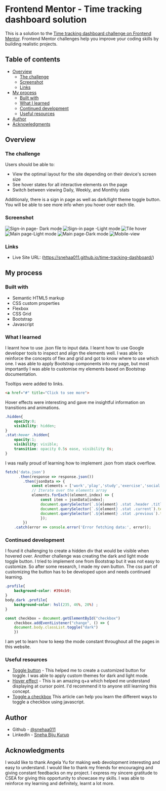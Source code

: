 # Frontend Mentor - Time tracking dashboard solution

This is a solution to the [Time tracking dashboard challenge on Frontend Mentor](https://www.frontendmentor.io/challenges/time-tracking-dashboard-UIQ7167Jw). Frontend Mentor challenges help you improve your coding skills by building realistic projects. 

## Table of contents

- [Overview](#overview)
  - [The challenge](#the-challenge)
  - [Screenshot](#screenshot)
  - [Links](#links)
- [My process](#my-process)
  - [Built with](#built-with)
  - [What I learned](#what-i-learned)
  - [Continued development](#continued-development)
  - [Useful resources](#useful-resources)
- [Author](#author)
- [Acknowledgments](#acknowledgments)

## Overview

### The challenge

Users should be able to:

- View the optimal layout for the site depending on their device's screen size
- See hover states for all interactive elements on the page
- Switch between viewing Daily, Weekly, and Monthly stats

Additionaly, there is a sign in page as well as dark/light theme toggle button. You will be able to see more info when you hover over each tile.

### Screenshot

![Sign-in page- Dark mode](./images/screenshot1.png)
![Sign-in page -Light mode](./images/screenshot2.png)
![Tile hover](./images/screenshot3.png)
![Main page-Light mode](./images/screenshot4.png)
![Main page-Dark mode](./images/screenshot5.png)
![Mobile-view](./images/screenshot6.png)

### Links

- Live Site URL: (https://snehaa011.github.io/time-tracking-dashboard/)

## My process

### Built with

- Semantic HTML5 markup
- CSS custom properties
- Flexbox
- CSS Grid
- Bootstrap
- Javascript

### What I learned

I learnt how to use .json file to input data. I learnt how to use Google developer tools to inspect and align the elements well. I was able to reinforce the concepts of flex and grid and got to know where to use which one. I was able to apply Bootstrap components into my page, but most importantly I was able to customise my elements based on Bootstrap documentation.


Tooltips were added to links.
```html
<a href="#" title="Click to see more">
```

Hover effects were interesting and gave me insightful information on transitions and animations.
```css
.hidden{
    opacity:0;
    visibility: hidden;
}
.stat:hover .hidden{
    opacity:1;
    visibility: visible;
    transition: opacity 0.5s ease, visibility 0s;
}
```
I was really proud of learning how to implement .json from stack overflow.
```js
fetch('data.json')
      .then(response => response.json())
        .then(jsonData => {
            const elements = ['work','play','study','exercise','social','self-care'];
            // Iterate over the elements array
            elements.forEach((element,index) => {
                const item = jsonData[index];
                document.querySelector(`.${element} .stat .header .title`).textContent = item.title;
                document.querySelector(`.${element} .stat .current`).textContent = `${item.timeframes.weekly.current}hrs`;
                document.querySelector(`.${element} .stat .previous`).textContent = `Last week- ${item.timeframes.weekly.previous}hrs`;
                });
        })
    .catch(error => console.error('Error fetching data:', error));  
```

### Continued development

I found it challenging to create a hidden div that would be visible when hovered over. Another challenge was creating the dark and light mode toggle button. I tried to implement one from Bootstrap but it was not easy to customize. So after some research, I made my own button. The css part of customizing the button has to be developed upon and needs continued learning.

```css
.profile{
    background-color: #394cb9;
}
body.dark .profile{
    background-color: hsl(235, 46%, 20%) ;
}
```
```js
const checkbox = document.getElementById("checkbox")
    checkbox.addEventListener("change", () => {
    document.body.classList.toggle("dark")
    }) 
```
I am yet to learn how to keep the mode constant throughout all the pages in this website.

### Useful resources

- [Toggle button](https://codepen.io/Umer_Farooq/pen/eYJgKGN) - This helped me to create a customized button for toggle. I was able to apply custom themes for dark and light mode.
- [Hover effect](https://stackoverflow.com/questions/64515232/display-an-image-at-cursor-position-when-hovering-over-a-link) - This is an amazing q+a which helped me understand displaying at cursor point. I'd recommend it to anyone still learning this concept.
- [Toggle a checkbox](https://www.designcise.com/web/tutorial/how-to-toggle-a-checkbox-using-javascript) This article can help you learn the different ways to toggle a checkbox using javascript.

## Author

- Github - [@snehaa011](https://github.com/snehaa011)
- LinkedIn - [Sneha Biju Kurup](https://www.linkedin.com/in/sneha-biju-kurup-994a0b291/)

## Acknowledgments

I would like to thank Angela Yu for making web devolopment interesting and easy to understand. I would like to thank my friends for encouraging and giving constant feedbacks on my project. I express my sincere gratitude to CSEA for giving this opportunity to showcase my skills. I was able to reinforce my learning and definitely, learnt a lot more.

